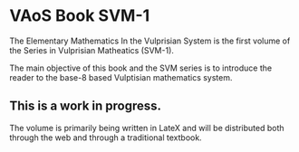 # VAoS Book SVM-1

The Elementary Mathematics In the Vulprisian System is the first volume of the Series in Vulprisian Matheatics (SVM-1).

The main objective of this book and the SVM series is to introduce the reader to the base-8 based Vulptisian mathematics system.

## This is a work in progress.

The volume is primarily being written in LateX and will be distributed both through the web and through a traditional textbook.
